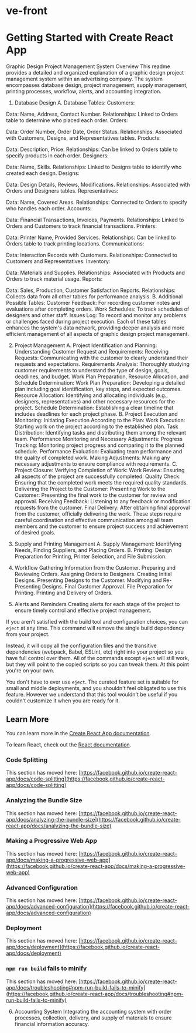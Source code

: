 
# ve-front

# Getting Started with Create React App

Graphic Design Project Management System
Overview
This readme provides a detailed and organized explanation of a graphic design project management system within an advertising company. The system encompasses database design, project management, supply management, printing processes, workflow, alerts, and accounting integration.


1. Database Design
A. Database Tables:
Customers:

Data: Name, Address, Contact Number.
Relationships: Linked to Orders table to determine who placed each order.
Orders:

Data: Order Number, Order Date, Order Status.
Relationships: Associated with Customers, Designs, and Representatives tables.
Products:

Data: Description, Price.
Relationships: Can be linked to Orders table to specify products in each order.
Designers:

Data: Name, Skills.
Relationships: Linked to Designs table to identify who created each design.
Designs:

Data: Design Details, Reviews, Modifications.
Relationships: Associated with Orders and Designers tables.
Representatives:

Data: Name, Covered Areas.
Relationships: Connected to Orders to specify who handles each order.
Accounts:

Data: Financial Transactions, Invoices, Payments.
Relationships: Linked to Orders and Customers to track financial transactions.
Printers:

Data: Printer Name, Provided Services.
Relationships: Can be linked to Orders table to track printing locations.
Communications:

Data: Interaction Records with Customers.
Relationships: Connected to Customers and Representatives.
Inventory:

Data: Materials and Supplies.
Relationships: Associated with Products and Orders to track material usage.
Reports:

Data: Sales, Production, Customer Satisfaction Reports.
Relationships: Collects data from all other tables for performance analysis.
B. Additional Possible Tables:
Customer Feedback:
For recording customer notes and evaluations after completing orders.
Work Schedules:
To track schedules of designers and other staff.
Issues Log:
To record and monitor any problems or challenges faced during project execution.
Each of these tables enhances the system's data network, providing deeper analysis and more efficient management of all aspects of graphic design project management.

2. Project Management
A. Project Identification and Planning:
Understanding Customer Request and Requirements:
Receiving Requests: Communicating with the customer to clearly understand their requests and expectations.
Requirements Analysis: Thoroughly studying customer requirements to understand the type of design, goals, deadlines, and budget.
Work Plan Preparation, Resource Allocation, and Schedule Determination:
Work Plan Preparation: Developing a detailed plan including goal identification, key steps, and expected outcomes.
Resource Allocation: Identifying and allocating individuals (e.g., designers, representatives) and other necessary resources for the project.
Schedule Determination: Establishing a clear timeline that includes deadlines for each project phase.
B. Project Execution and Monitoring:
Initiating Execution According to the Plan:
Work Execution: Starting work on the project according to the established plan.
Task Distribution: Identifying tasks and distributing them among the relevant team.
Performance Monitoring and Necessary Adjustments:
Progress Tracking: Monitoring project progress and comparing it to the planned schedule.
Performance Evaluation: Evaluating team performance and the quality of completed work.
Making Adjustments: Making any necessary adjustments to ensure compliance with requirements.
C. Project Closure:
Verifying Completion of Work:
Work Review: Ensuring all aspects of the project are successfully completed.
Quality Check: Ensuring that the completed work meets the required quality standards.
Delivering the Project to the Customer:
Presenting Work to the Customer: Presenting the final work to the customer for review and approval.
Receiving Feedback: Listening to any feedback or modification requests from the customer.
Final Delivery: After obtaining final approval from the customer, officially delivering the work.
These steps require careful coordination and effective communication among all team members and the customer to ensure project success and achievement of desired goals.

3. Supply and Printing Management
A. Supply Management:
Identifying Needs, Finding Suppliers, and Placing Orders.
B. Printing:
Design Preparation for Printing, Printer Selection, and File Submission.
4. Workflow
Gathering Information from the Customer.
Preparing and Reviewing Orders.
Assigning Orders to Designers.
Creating Initial Designs.
Presenting Designs to the Customer.
Modifying and Re-Presenting Designs.
Final Customer Approval.
File Preparation for Printing.
Printing and Delivery of Orders.
5. Alerts and Reminders
Creating alerts for each stage of the project to ensure timely control and effective project management.

If you aren't satisfied with the build tool and configuration choices, you can `eject` at any time. This command will remove the single build dependency from your project.

Instead, it will copy all the configuration files and the transitive dependencies (webpack, Babel, ESLint, etc) right into your project so you have full control over them. All of the commands except `eject` will still work, but they will point to the copied scripts so you can tweak them. At this point you're on your own.

You don't have to ever use `eject`. The curated feature set is suitable for small and middle deployments, and you shouldn't feel obligated to use this feature. However we understand that this tool wouldn't be useful if you couldn't customize it when you are ready for it.

## Learn More

You can learn more in the [Create React App documentation](https://facebook.github.io/create-react-app/docs/getting-started).

To learn React, check out the [React documentation](https://reactjs.org/).

### Code Splitting

This section has moved here: [https://facebook.github.io/create-react-app/docs/code-splitting](https://facebook.github.io/create-react-app/docs/code-splitting)

### Analyzing the Bundle Size

This section has moved here: [https://facebook.github.io/create-react-app/docs/analyzing-the-bundle-size](https://facebook.github.io/create-react-app/docs/analyzing-the-bundle-size)

### Making a Progressive Web App

This section has moved here: [https://facebook.github.io/create-react-app/docs/making-a-progressive-web-app](https://facebook.github.io/create-react-app/docs/making-a-progressive-web-app)

### Advanced Configuration

This section has moved here: [https://facebook.github.io/create-react-app/docs/advanced-configuration](https://facebook.github.io/create-react-app/docs/advanced-configuration)

### Deployment

This section has moved here: [https://facebook.github.io/create-react-app/docs/deployment](https://facebook.github.io/create-react-app/docs/deployment)

### `npm run build` fails to minify

This section has moved here: [https://facebook.github.io/create-react-app/docs/troubleshooting#npm-run-build-fails-to-minify](https://facebook.github.io/create-react-app/docs/troubleshooting#npm-run-build-fails-to-minify)

6. Accounting System
Integrating the accounting system with order processes, collection, delivery, and supply of materials to ensure financial information accuracy.